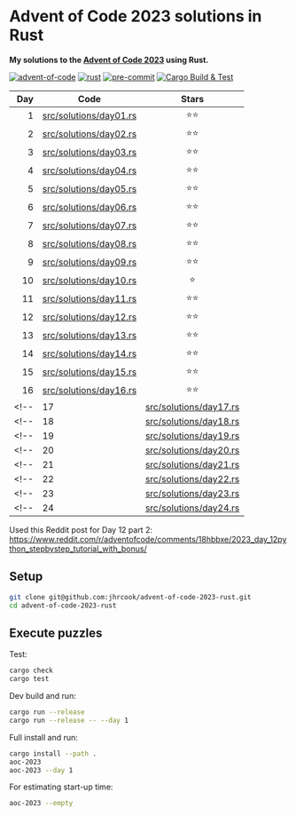 # Advent of Code 2023 solutions in Rust

**My solutions to the [Advent of Code 2023](https://adventofcode.com/2023) using Rust.**

[![advent-of-code](https://img.shields.io/badge/Advent_of_Code-2023-F80046.svg?style=flat)](https://adventofcode.com)
[![rust](https://img.shields.io/badge/Rust-1.74.0-000000.svg?style=flat&logo=rust)](https://www.python.org)
[![pre-commit](https://img.shields.io/badge/pre--commit-enabled-brightgreen?logo=pre-commit&logoColor=white)](https://github.com/pre-commit/pre-commit)
[![Cargo Build & Test](https://github.com/jhrcook/advent-of-code-2023-rust/actions/workflows/ci.yaml/badge.svg?branch=main)](https://github.com/jhrcook/advent-of-code-2023-rust/actions/workflows/ci.yaml)

| Day | Code                                                     | Stars |
| ---:| -------------------------------------------------------- |:-----:|
| 1   | [src/solutions/day01.rs](src/solutions/day01.rs)         | ⭐️⭐️   |
| 2   | [src/solutions/day02.rs](src/solutions/day02.rs)         | ⭐️⭐️   |
| 3   | [src/solutions/day03.rs](src/solutions/day03.rs)         | ⭐️⭐️   |
| 4   | [src/solutions/day04.rs](src/solutions/day04.rs)         | ⭐️⭐️   |
| 5   | [src/solutions/day05.rs](src/solutions/day05.rs)         | ⭐️⭐️   |
| 6   | [src/solutions/day06.rs](src/solutions/day06.rs)         | ⭐️⭐️   |
| 7   | [src/solutions/day07.rs](src/solutions/day07.rs)         | ⭐️⭐️   |
| 8   | [src/solutions/day08.rs](src/solutions/day08.rs)         | ⭐️⭐️   |
| 9   | [src/solutions/day09.rs](src/solutions/day09.rs)         | ⭐️⭐️   |
| 10  | [src/solutions/day10.rs](src/solutions/day10.rs)         | ⭐️    |
| 11  | [src/solutions/day11.rs](src/solutions/day11.rs)         | ⭐️⭐️   |
| 12  | [src/solutions/day12.rs](src/solutions/day12.rs)         | ⭐️⭐️   |
| 13  | [src/solutions/day13.rs](src/solutions/day13.rs)         | ⭐️⭐️   |
| 14  | [src/solutions/day14.rs](src/solutions/day14.rs)         | ⭐️⭐️   |
| 15  | [src/solutions/day15.rs](src/solutions/day15.rs)         | ⭐️⭐️   |
| 16  | [src/solutions/day16.rs](src/solutions/day16.rs)         | ⭐️⭐️   |
<!-- | 17  | [src/solutions/day17.rs](src/solutions/day17.rs)         | ⭐️⭐️   | -->
<!-- | 18  | [src/solutions/day18.rs](src/solutions/day18.rs)         | ⭐️⭐️   | -->
<!-- | 19  | [src/solutions/day19.rs](src/solutions/day19.rs)         | ⭐️⭐️   | -->
<!-- | 20  | [src/solutions/day20.rs](src/solutions/day20.rs)         | ⭐️⭐️   | -->
<!-- | 21  | [src/solutions/day21.rs](src/solutions/day21.rs)         | ⭐️⭐️   | -->
<!-- | 22  | [src/solutions/day22.rs](src/solutions/day22.rs)         | ⭐️⭐️   | -->
<!-- | 23  | [src/solutions/day23.rs](src/solutions/day23.rs)         | ⭐️⭐️   | -->
<!-- | 24  | [src/solutions/day24.rs](src/solutions/day24.rs)         | ⭐️⭐️   | -->

Used this Reddit post for Day 12 part 2: <https://www.reddit.com/r/adventofcode/comments/18hbbxe/2023_day_12python_stepbystep_tutorial_with_bonus/>

## Setup

```bash
git clone git@github.com:jhrcook/advent-of-code-2023-rust.git
cd advent-of-code-2023-rust
```

## Execute puzzles

Test:

```bash
cargo check
cargo test
```

Dev build and run:

```bash
cargo run --release
cargo run --release -- --day 1
```

Full install and run:

```bash
cargo install --path .
aoc-2023
aoc-2023 --day 1
```

For estimating start-up time:

```bash
aoc-2023 --empty
```
